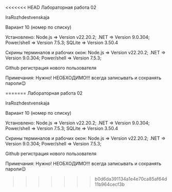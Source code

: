 <<<<<<< HEAD
﻿Лабораторная работа 02

IraRozhdestvenskaja

Вариант 10 (номер по списку)

Установлено:
Node.js => Version v22.20.2;
.NET => Version 9.0.304;
Power/shell => Version 7.5.3;
SQLite => Version 3.50.4



Скрины терминалов и рабочих окон:
Node.js => Version v22.20.2;
.NET => Version 9.0.304;
Power/shell => Version 7.5.3;

Github регистрация нового пользователя




Примечания:
Нужно! НЕОБХОДИМО!!! всегда записывать и сохранять пароли😉


=======
﻿Лабораторная работа 02

IraRozhdestvenskaja

Вариант 10 (номер по списку)

Установлено:
Node.js => Version v22.20.2;
.NET => Version 9.0.304;
Power/shell => Version 7.5.3;
SQLite => Version 3.50.4



Скрины терминалов и рабочих окон:
Node.js => Version v22.20.2;
.NET => Version 9.0.304;
Power/shell => Version 7.5.3;

Github регистрация нового пользователя




Примечания:
Нужно! НЕОБХОДИМО!!! всегда записывать и сохранять пароли😉


>>>>>>> b0d6da391134a1e4e70ca85af64d11b964cecf3b
